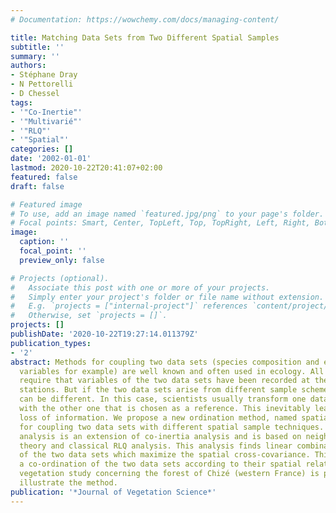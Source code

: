 ```yaml
---
# Documentation: https://wowchemy.com/docs/managing-content/

title: Matching Data Sets from Two Different Spatial Samples
subtitle: ''
summary: ''
authors:
- Stéphane Dray
- N Pettorelli
- D Chessel
tags:
- '"Co-Inertie"'
- '"Multivarié"'
- '"RLQ"'
- '"Spatial"'
categories: []
date: '2002-01-01'
lastmod: 2020-10-22T20:41:07+02:00
featured: false
draft: false

# Featured image
# To use, add an image named `featured.jpg/png` to your page's folder.
# Focal points: Smart, Center, TopLeft, Top, TopRight, Left, Right, BottomLeft, Bottom, BottomRight.
image:
  caption: ''
  focal_point: ''
  preview_only: false

# Projects (optional).
#   Associate this post with one or more of your projects.
#   Simply enter your project's folder or file name without extension.
#   E.g. `projects = ["internal-project"]` references `content/project/deep-learning/index.md`.
#   Otherwise, set `projects = []`.
projects: []
publishDate: '2020-10-22T19:27:14.011379Z'
publication_types:
- '2'
abstract: Methods for coupling two data sets (species composition and environmental
  variables for example) are well known and often used in ecology. All these methods
  require that variables of the two data sets have been recorded at the same sample
  stations. But if the two data sets arise from different sample schemes, sample locations
  can be different. In this case, scientists usually transform one data set to conform
  with the other one that is chosen as a reference. This inevitably leads to some
  loss of information. We propose a new ordination method, named spatial-RLQ analysis,
  for coupling two data sets with different spatial sample techniques. Spatial-RLQ
  analysis is an extension of co-inertia analysis and is based on neighbourhood graph
  theory and classical RLQ analysis. This analysis finds linear combinations of variables
  of the two data sets which maximize the spatial cross-covariance. This provides
  a co-ordination of the two data sets according to their spatial relationships. A
  vegetation study concerning the forest of Chizé (western France) is presented to
  illustrate the method.
publication: '*Journal of Vegetation Science*'
---
```

